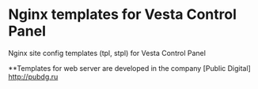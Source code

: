 # Nginx templates for Vesta Control Panel
Nginx site config templates (tpl, stpl) for Vesta Control Panel


**Templates for web server are developed in the company [Public Digital] <http://pubdg.ru>
